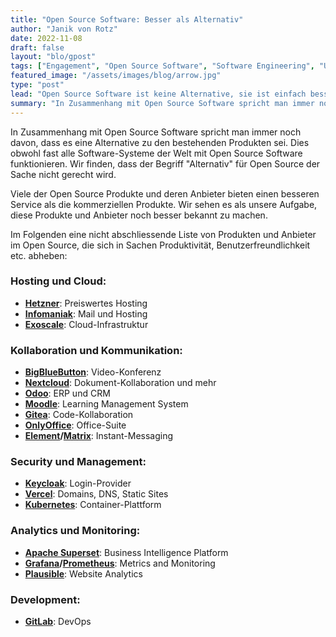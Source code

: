 ```yaml
---
title: "Open Source Software: Besser als Alternativ"
author: "Janik von Rotz"
date: 2022-11-08
draft: false
layout: "blo/gpost"
tags: ["Engagement", "Open Source Software", "Software Engineering", "Unternehmen"]
featured_image: "/assets/images/blog/arrow.jpg"
type: "post"
lead: "Open Source Software ist keine Alternative, sie ist einfach besser."
summary: "In Zusammenhang mit Open Source Software spricht man immer noch davon, dass es eine Alternative zu den bestehenden Produkten sei. Dies obwohl fast alle Software-Systeme der Welt mit Open Source Softwa..."
---
```


In Zusammenhang mit Open Source Software spricht man immer noch davon, dass es eine Alternative zu den bestehenden Produkten sei.
Dies obwohl fast alle Software-Systeme der Welt mit Open Source Software funktionieren. Wir finden, dass der Begriff "Alternativ" für Open Source der Sache nicht gerecht wird.

Viele der Open Source Produkte und deren Anbieter bieten einen besseren Service als die kommerziellen Produkte.
Wir sehen es als unsere Aufgabe, diese Produkte und Anbieter noch besser bekannt zu machen.

Im Folgenden eine nicht abschliessende Liste von Produkten und Anbieter im Open Source, die sich in Sachen Produktivität, Benutzerfreundlichkeit etc. abheben:


### Hosting und Cloud:
- **[Hetzner](https://www.hetzner.com/)**: Preiswertes Hosting
- **[Infomaniak](https://www.infomaniak.com/)**: Mail und Hosting
- **[Exoscale](https://www.exoscale.com/)**: Cloud-Infrastruktur

### Kollaboration und Kommunikation:
- **[BigBlueButton](https://bigbluebutton.org/)**: Video-Konferenz
- **[Nextcloud](https://nextcloud.com/)**: Dokument-Kollaboration und mehr
- **[Odoo](https://www.odoo.com/)**: ERP und CRM
- **[Moodle](https://moodle.org/)**: Learning Management System
- **[Gitea](https://gitea.io/)**: Code-Kollaboration
- **[OnlyOffice](https://www.onlyoffice.com/)**: Office-Suite
- **[Element](https://element.io/)/[Matrix](https://matrix.org/)**: Instant-Messaging

### Security und Management:
- **[Keycloak](https://www.keycloak.org/)**: Login-Provider
- **[Vercel](https://vercel.com/)**: Domains, DNS, Static Sites
- **[Kubernetes](https://kubernetes.io/)**: Container-Plattform

### Analytics und Monitoring:
- **[Apache Superset](https://superset.apache.org/)**: Business Intelligence Platform
- **[Grafana](https://grafana.com/)/[Prometheus](https://prometheus.io/)**: Metrics and Monitoring
- **[Plausible](https://plausible.io/)**: Website Analytics

### Development:
- **[GitLab](https://about.gitlab.com/)**: DevOps
